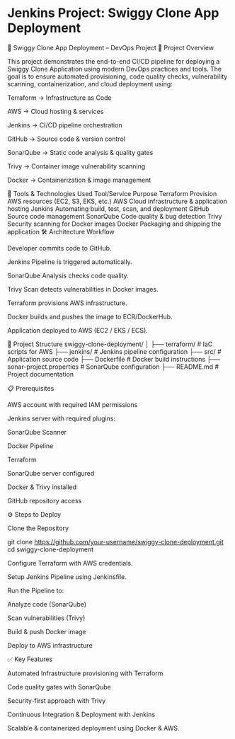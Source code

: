 # Jenkins Project: Swiggy Clone App Deployment
🍔 Swiggy Clone App Deployment – DevOps Project
📌 Project Overview

This project demonstrates the end-to-end CI/CD pipeline for deploying a Swiggy Clone Application using modern DevOps practices and tools.
The goal is to ensure automated provisioning, code quality checks, vulnerability scanning, containerization, and cloud deployment using:

Terraform → Infrastructure as Code

AWS → Cloud hosting & services

Jenkins → CI/CD pipeline orchestration

GitHub → Source code & version control

SonarQube → Static code analysis & quality gates

Trivy → Container image vulnerability scanning

Docker → Containerization & image management

🚀 Tools & Technologies Used
Tool/Service	Purpose
Terraform	Provision AWS resources (EC2, S3, EKS, etc.)
AWS	Cloud infrastructure & application hosting
Jenkins	Automating build, test, scan, and deployment
GitHub	Source code management
SonarQube	Code quality & bug detection
Trivy	Security scanning for Docker images
Docker	Packaging and shipping the application
🛠️ Architecture Workflow

Developer commits code to GitHub.

Jenkins Pipeline is triggered automatically.

SonarQube Analysis checks code quality.

Trivy Scan detects vulnerabilities in Docker images.

Terraform provisions AWS infrastructure.

Docker builds and pushes the image to ECR/DockerHub.

Application deployed to AWS (EC2 / EKS / ECS).

📂 Project Structure
swiggy-clone-deployment/
│
├── terraform/               # IaC scripts for AWS
├── jenkins/                 # Jenkins pipeline configuration
├── src/                     # Application source code
├── Dockerfile                # Docker build instructions
├── sonar-project.properties  # SonarQube configuration
├── README.md                 # Project documentation

📋 Prerequisites

AWS account with required IAM permissions

Jenkins server with required plugins:

SonarQube Scanner

Docker Pipeline

Terraform

SonarQube server configured

Docker & Trivy installed

GitHub repository access

⚙️ Steps to Deploy

Clone the Repository

git clone https://github.com/your-username/swiggy-clone-deployment.git
cd swiggy-clone-deployment


Configure Terraform with AWS credentials.

Setup Jenkins Pipeline using Jenkinsfile.

Run the Pipeline to:

Analyze code (SonarQube)

Scan vulnerabilities (Trivy)

Build & push Docker image

Deploy to AWS infrastructure

✅ Key Features

Automated Infrastructure provisioning with Terraform

Code quality gates with SonarQube

Security-first approach with Trivy

Continuous Integration & Deployment with Jenkins

Scalable & containerized deployment using Docker & AWS.
